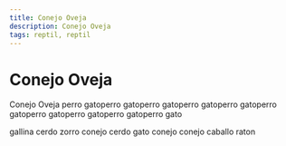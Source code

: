 ```yaml
---
title: Conejo Oveja
description: Conejo Oveja
tags: reptil, reptil
---
```


# Conejo Oveja

Conejo Oveja perro gatoperro gatoperro gatoperro gatoperro gatoperro gatoperro gatoperro gatoperro gatoperro gato

gallina cerdo zorro conejo cerdo gato conejo conejo caballo raton